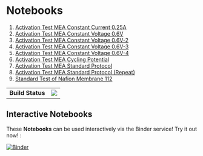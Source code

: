 # Notebooks

1. [Activation Test MEA Constant Current 0.25A](https://nbviewer.jupyter.org/github/ECSIM/pem-dataset1/blob/master/Notebooks/Activation%20Test%20MEA%20Constant%20Current%200.25A.ipynb)
2. [Activation Test MEA Constant Voltage 0.6V](https://nbviewer.jupyter.org/github/ECSIM/pem-dataset1/blob/master/Notebooks/Activation%20Test%20MEA%20Constant%20Voltage%200.6V.ipynb)
3. [Activation Test MEA Constant Voltage 0.6V-2](https://nbviewer.jupyter.org/github/ECSIM/pem-dataset1/blob/master/Notebooks/Activation%20Test%20MEA%20Constant%20Voltage%200.6V-2.ipynb)
4. [Activation Test MEA Constant Voltage 0.6V-3](https://nbviewer.jupyter.org/github/ECSIM/pem-dataset1/blob/master/Notebooks/Activation%20Test%20MEA%20Constant%20Voltage%200.6V-3.ipynb)
5. [Activation Test MEA Constant Voltage 0.6V-4](https://nbviewer.jupyter.org/github/ECSIM/pem-dataset1/blob/master/Notebooks/Activation%20Test%20MEA%20Constant%20Voltage%200.6V-4.ipynb)
6. [Activation Test MEA Cycling Potential](https://nbviewer.jupyter.org/github/ECSIM/pem-dataset1/blob/master/Notebooks/Activation%20Test%20MEA%20Cycling%20Potential.ipynb)
7. [Activation Test MEA Standard Protocol](https://nbviewer.jupyter.org/github/ECSIM/pem-dataset1/blob/master/Notebooks/Activation%20Test%20MEA%20Standard%20Protocol.ipynb)
8. [Activation Test MEA Standard Protocol (Repeat)](https://nbviewer.jupyter.org/github/ECSIM/pem-dataset1/blob/master/Notebooks/Activation%20Test%20MEA%20Standard%20Protocol%20(Repeat).ipynb)
9. [Standard Test of Nafion Membrane 112](https://nbviewer.jupyter.org/github/ECSIM/pem-dataset1/blob/master/Notebooks/Standard%20Test%20of%20Nafion%20Membrane%20112.ipynb)


<table style="border-collapse: collapse;">
	<tr>
		<td align="center"><b>Build Status</b></td>
		<td align="center"><a href="https://travis-ci.org/ECSIM/pem-dataset1"><img src="https://travis-ci.org/ECSIM/pem-dataset1.svg?branch=master"></a></td>
	</tr>
</table>

## Interactive Notebooks	

These **Notebooks** can be used interactively via the Binder service! Try it out now! :

[![Binder](https://mybinder.org/badge_logo.svg)](https://mybinder.org/v2/gh/ECSIM/pem-dataset1/master)